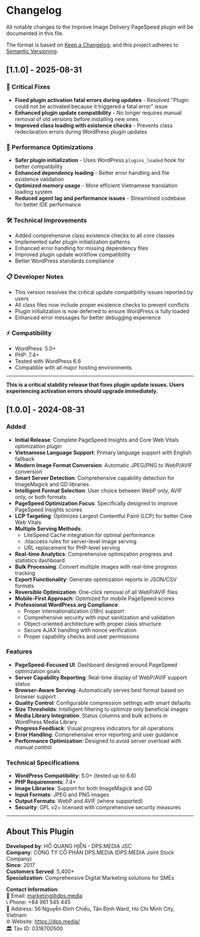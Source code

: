 # Changelog

All notable changes to the Improve Image Delivery PageSpeed plugin will be documented in this file.

The format is based on [Keep a Changelog](https://keepachangelog.com/en/1.0.0/),
and this project adheres to [Semantic Versioning](https://semver.org/spec/v2.0.0.html).

## [1.1.0] - 2025-08-31

### 🔧 Critical Fixes
- **Fixed plugin activation fatal errors during updates** - Resolved "Plugin could not be activated because it triggered a fatal error" issue
- **Enhanced plugin update compatibility** - No longer requires manual removal of old versions before installing new ones
- **Improved class loading with existence checks** - Prevents class redeclaration errors during WordPress plugin updates

### 🚀 Performance Optimizations  
- **Safer plugin initialization** - Uses WordPress `plugins_loaded` hook for better compatibility
- **Enhanced dependency loading** - Better error handling and file existence validation
- **Optimized memory usage** - More efficient Vietnamese translation loading system
- **Reduced agent lag and performance issues** - Streamlined codebase for better IDE performance

### 🛠️ Technical Improvements
- Added comprehensive class existence checks to all core classes
- Implemented safer plugin initialization patterns
- Enhanced error handling for missing dependency files
- Improved plugin update workflow compatibility
- Better WordPress standards compliance

### 📋 Developer Notes
- This version resolves the critical update compatibility issues reported by users
- All class files now include proper existence checks to prevent conflicts
- Plugin initialization is now deferred to ensure WordPress is fully loaded
- Enhanced error messages for better debugging experience

### ⚡ Compatibility
- WordPress: 5.0+
- PHP: 7.4+
- Tested with WordPress 6.6
- Compatible with all major hosting environments

---

**This is a critical stability release that fixes plugin update issues. Users experiencing activation errors should upgrade immediately.**

## [1.0.0] - 2024-08-31

### Added
- **Initial Release**: Complete PageSpeed Insights and Core Web Vitals optimization plugin
- **Vietnamese Language Support**: Primary language support with English fallback
- **Modern Image Format Conversion**: Automatic JPEG/PNG to WebP/AVIF conversion
- **Smart Server Detection**: Comprehensive capability detection for ImageMagick and GD libraries
- **Intelligent Format Selection**: User choice between WebP only, AVIF only, or both formats
- **PageSpeed Optimization Focus**: Specifically designed to improve PageSpeed Insights scores
- **LCP Targeting**: Optimizes Largest Contentful Paint (LCP) for better Core Web Vitals
- **Multiple Serving Methods**: 
  - LiteSpeed Cache integration for optimal performance
  - .htaccess rules for server-level image serving
  - URL replacement for PHP-level serving
- **Real-time Analytics**: Comprehensive optimization progress and statistics dashboard
- **Bulk Processing**: Convert multiple images with real-time progress tracking
- **Export Functionality**: Generate optimization reports in JSON/CSV formats
- **Reversible Optimization**: One-click removal of all WebP/AVIF files
- **Mobile-First Approach**: Optimized for mobile PageSpeed scores
- **Professional WordPress.org Compliance**: 
  - Proper internationalization (i18n) support
  - Comprehensive security with input sanitization and validation
  - Object-oriented architecture with proper class structure
  - Secure AJAX handling with nonce verification
  - Proper capability checks and user permissions

### Features
- **PageSpeed-Focused UI**: Dashboard designed around PageSpeed optimization goals
- **Server Capability Reporting**: Real-time display of WebP/AVIF support status
- **Browser-Aware Serving**: Automatically serves best format based on browser support
- **Quality Control**: Configurable compression settings with smart defaults
- **Size Thresholds**: Intelligent filtering to optimize only beneficial images
- **Media Library Integration**: Status columns and bulk actions in WordPress Media Library
- **Progress Feedback**: Visual progress indicators for all operations
- **Error Handling**: Comprehensive error reporting and user guidance
- **Performance Optimization**: Designed to avoid server overload with manual control

### Technical Specifications
- **WordPress Compatibility**: 5.0+ (tested up to 6.6)
- **PHP Requirements**: 7.4+
- **Image Libraries**: Support for both ImageMagick and GD
- **Input Formats**: JPEG and PNG images
- **Output Formats**: WebP and AVIF (where supported)
- **Security**: GPL v2+ licensed with comprehensive security measures

---

## About This Plugin

**Developed by**: HỒ QUANG HIỂN - DPS.MEDIA JSC  
**Company**: CÔNG TY CỔ PHẦN DPS.MEDIA (DPS.MEDIA Joint Stock Company)  
**Since**: 2017  
**Customers Served**: 5,400+  
**Specialization**: Comprehensive Digital Marketing solutions for SMEs  

**Contact Information**:  
📧 Email: marketing@dps.media  
📞 Phone: +84 961 545 445  
🏢 Address: 56 Nguyễn Đình Chiểu, Tân Định Ward, Ho Chi Minh City, Vietnam  
🌐 Website: https://dps.media/  
🏛️ Tax ID: 0318700500